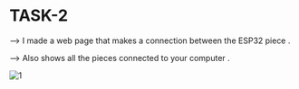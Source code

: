 # TASK-2

--> I made a web page that makes a connection between the ESP32 piece .

--> Also shows all the pieces connected to your computer .

![1](https://user-images.githubusercontent.com/104163432/182727297-37f5c24c-0cda-4f4b-831d-3a57dcfc2722.png)


